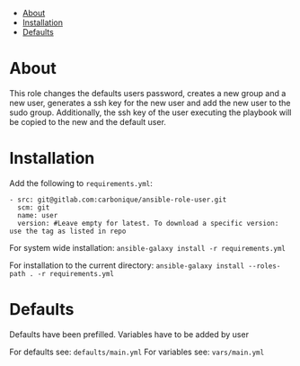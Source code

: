- [About](#about)
- [Installation](#installation)
- [Defaults](#defaults)

# About

This role changes the defaults users password, creates a new group and a new user, generates a ssh key for the new user and add the new user to the sudo group.
Additionally, the ssh key of the user executing the playbook will be copied to the new and the default user.

# Installation

Add the following to `requirements.yml`:

```
- src: git@gitlab.com:carbonique/ansible-role-user.git
  scm: git
  name: user
  version: #Leave empty for latest. To download a specific version: use the tag as listed in repo
```

For system wide installation:
`ansible-galaxy install -r requirements.yml`

For installation to the current directory:
`ansible-galaxy install --roles-path . -r requirements.yml`

# Defaults

Defaults have been prefilled. Variables have to be added by user

For defaults see: `defaults/main.yml`
For variables see: `vars/main.yml`
